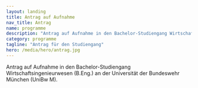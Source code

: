 ```yaml
---
layout: landing
title: Antrag auf Aufnahme
nav_title: Antrag
name: programme
description: "Antrag auf Aufnahme in den Bachelor-Studiengang Wirtschaftsingenieurwesen (B.Eng.) an der Universität der Bundeswehr München (UniBw M)."
category: programme
tagline: "Antrag für den Studiengang"
hero: /media/hero/antrag.jpg
---
```


Antrag auf Aufnahme in den Bachelor-Studiengang Wirtschaftsingenieurwesen (B.Eng.) an der Universität der Bundeswehr München (UniBw M).

